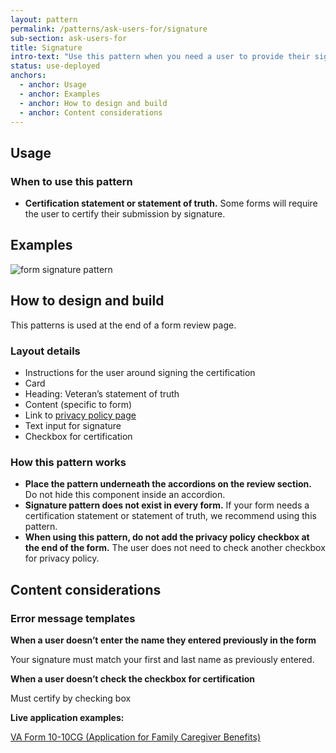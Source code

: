```yaml
---
layout: pattern
permalink: /patterns/ask-users-for/signature
sub-section: ask-users-for
title: Signature
intro-text: "Use this pattern when you need a user to provide their signature as a statement of truth."
status: use-deployed
anchors:
  - anchor: Usage
  - anchor: Examples
  - anchor: How to design and build
  - anchor: Content considerations
---
```


## Usage

### When to use this pattern

* **Certification statement or statement of truth.** Some forms will require the user to certify their submission by signature.

## Examples

![form signature pattern]({{site.baseurl}}/images/patterns/ask-users-for/form-signature.png)

## How to design and build 

This patterns is used at the end of a form review page.

### Layout details

- Instructions for the user around signing the certification
- Card
- Heading: Veteran’s statement of truth
- Content (specific to form)
- Link to [privacy policy page](https://www.va.gov/privacy-policy/)
- Text input for signature
- Checkbox for certification

### How this pattern works

- **Place the pattern underneath the accordions on the review section.** Do not hide this component inside an accordion. 
- **Signature pattern does not exist in every form.** If your form needs a certification statement or statement of truth, we recommend using this pattern. 
- **When using this pattern, do not add the privacy policy checkbox at the end of the form.** The user does not need to check another checkbox for  privacy policy. 


## Content considerations

### Error message templates 

**When a user doesn’t enter the name they entered previously in the form**

Your signature must match your first and last name as previously entered.

**When a user doesn’t check the checkbox for certification**

Must certify by checking box

**Live application examples:**

[VA Form 10-10CG (Application for Family Caregiver Benefits)](https://www.va.gov/family-member-benefits/apply-for-caregiver-assistance-form-10-10cg/introduction)
